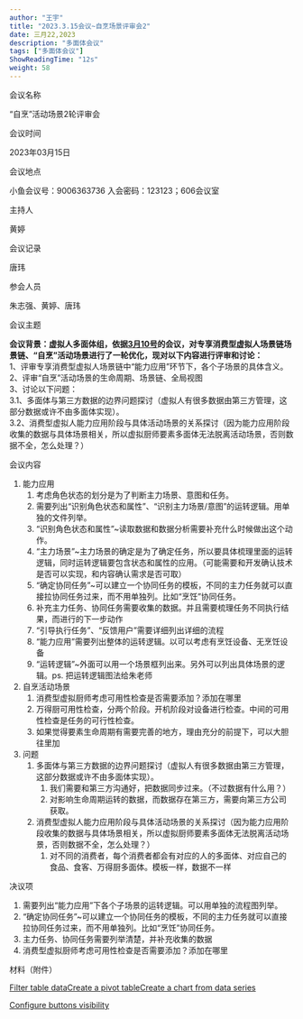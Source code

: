 ```yaml
---
author: "王宇"
title: "2023.3.15会议~自烹场景评审会2"
date: 三月22,2023
description: "多面体会议"
tags: ["多面体会议"]
ShowReadingTime: "12s"
weight: 58
---
```

会议名称

“自烹”活动场景2轮评审会

会议时间

2023年03月15日

会议地点

小鱼会议号：9006363736 入会密码：123123；606会议室

主持人

黄婷

会议记录

唐玮

参会人员

朱志强、黄婷、唐玮

会议主题

**会议背景：虚拟人多面体组，依据[3月10号](https://wiki.yingzi.com/pages/viewpage.action?pageId=97890026)的会议，对专享消费型虚拟人场景链场景链、“自烹”活动场景进行了一轮优化，现对以下内容进行评审和讨论：**  
1、评审专享消费型虚拟人场景链中“能力应用”环节下，各个子场景的具体含义。  
2、评审“自烹”活动场景的生命周期、场景链、全局视图  
3、讨论以下问题：  
3.1、多面体与第三方数据的边界问题探讨（虚拟人有很多数据由第三方管理，这部分数据或许不由多面体实现）。  
3.2、消费型虚拟人能力应用阶段与具体活动场景的关系探讨（因为能力应用阶段收集的数据与具体场景相关，所以虚拟厨师要素多面体无法脱离活动场景，否则数据不全，怎么处理？）

会议内容

1.  能力应用
    1.  考虑角色状态的划分是为了判断主力场景、意图和任务。
    2.  需要列出“识别角色状态和属性”、“识别主力场景/意图”的运转逻辑。用单独的文件列举。
    3.  “识别角色状态和属性”~读取数据和数据分析需要补充什么时候做出这个动作。
    4.  “主力场景”~主力场景的确定是为了确定任务，所以要具体梳理里面的运转逻辑，同时运转逻辑要包含状态和属性的应用。（可能需要和开发确认技术是否可以实现，和内容确认需求是否可取）
    5.  “确定协同任务”~可以建立一个协同任务的模板，不同的主力任务就可以直接拉协同任务过来，而不用单独列。比如“烹饪”协同任务。
    6.  补充主力任务、协同任务需要收集的数据。并且需要梳理任务不同执行结果，而进行的下一步动作
    7.  “引导执行任务”、“反馈用户”需要详细列出详细的流程
    8.  “能力应用”需要列出整体的运转逻辑。以可以考虑有烹饪设备、无烹饪设备
    9.  “运转逻辑”~外面可以用一个场景框列出来。另外可以列出具体场景的逻辑。ps. 把运转逻辑图法给朱老师
2.  自烹活动场景
    1.  消费型虚拟厨师考虑可用性检查是否需要添加？添加在哪里
    2.  万得厨可用性检查，分两个阶段。开机阶段对设备进行检查。中间的可用性检查是任务的可行性检查。
    3.  如果觉得要素生命周期有需要完善的地方，理由充分的前提下，可以大胆往里加
3.  问题
    1.  多面体与第三方数据的边界问题探讨（虚拟人有很多数据由第三方管理，这部分数据或许不由多面体实现）。 
        1.  我们需要和第三方沟通好，把数据同步过来。（不过数据有什么用？）
        2.  对影响生命周期运转的数据，而数据存在第三方，需要向第三方公司获取。
    2.  消费型虚拟人能力应用阶段与具体活动场景的关系探讨（因为能力应用阶段收集的数据与具体场景相关，所以虚拟厨师要素多面体无法脱离活动场景，否则数据不全，怎么处理？）
        1.  对不同的消费者，每个消费者都会有对应的人的多面体、对应自己的食品、食客、万得厨多面体。模板一样，数据不一样

决议项

1.  需要列出“能力应用”下各个子场景的运转逻辑。可以用单独的流程图列举。
2.  “确定协同任务”~可以建立一个协同任务的模板，不同的主力任务就可以直接拉协同任务过来，而不用单独列。比如“烹饪”协同任务。
3.  主力任务、协同任务需要列举清楚，并补充收集的数据
4.  消费型虚拟厨师考虑可用性检查是否需要添加？添加在哪里

材料（附件）

  

[Filter table data](#)[Create a pivot table](#)[Create a chart from data series](#)

[Configure buttons visibility](/users/tfac-settings.action)